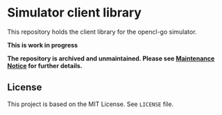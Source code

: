 # Simulator client library

This repository holds the client library for the opencl-go simulator.

**This is work in progress**

**The repository is archived and unmaintained.
Please see [Maintenance Notice](https://github.com/opencl-go/opencl-go.github.io/discussions/25) for further details.**

## License

This project is based on the MIT License. See `LICENSE` file.
